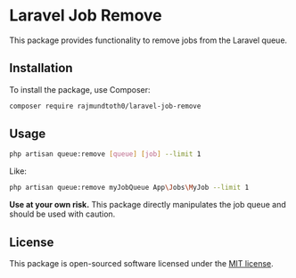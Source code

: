 # Laravel Job Remove

This package provides functionality to remove jobs from the Laravel queue.

## Installation

To install the package, use Composer:

```bash
composer require rajmundtoth0/laravel-job-remove
```

## Usage

```bash
php artisan queue:remove [queue] [job] --limit 1
```
Like:
```bash
php artisan queue:remove myJobQueue App\Jobs\MyJob --limit 1
```

**Use at your own risk.** This package directly manipulates the job queue and should be used with caution.

## License

This package is open-sourced software licensed under the [MIT license](LICENSE.md).
